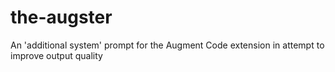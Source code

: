 # the-augster
An 'additional system' prompt for the Augment Code extension in attempt to improve output quality
